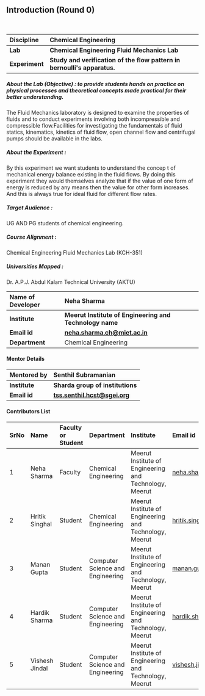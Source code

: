 ## Introduction (Round 0)

<br>

<b>Discipline | <b>Chemical Engineering
:--|:--|
<b> Lab | <b> Chemical Engineering Fluid Mechanics Lab
<b> Experiment|     <b>  Study and verification of the flow pattern in bernoulli's apparatus.

<h5> About the Lab (Objective) : to provide students hands on practice on physical processes and theoretical concepts made practical for their better understanding. </h5>

The Fluid Mechanics laboratory is designed to examine the properties of fluids and to conduct experiments involving both incompressible and compressible flow.Facilities for investigating the fundamentals of fluid statics, kinematics, kinetics of fluid flow, open channel flow and  centrifugal pumps should be available in the labs.

<h5> About the Experiment : </h5>

By this experiment we want students to understand the concep t of mechanical energy balance existing in the fluid flows. By doing this experiment they would themselves analyze that if the value of one form of energy is reduced by any means then the value for other form increases. And this is always true for ideal fluid for different flow rates.

<h5> Target Audience : </h5>

UG AND PG students of chemical engineering.

<h5> Course Alignment : </h5>

Chemical Engineering Fluid Mechanics Lab (KCH-351)   

<h5> Universities Mapped : </h5>
 Dr. A.P.J. Abdul Kalam Technical University (AKTU) <br>


<b>Name of Developer | <b> Neha Sharma
:--|:--|
<b> Institute | <b> Meerut Institute of Engineering and Technology name
<b> Email id|     <b> neha.sharma.ch@miet.ac.in
<b> Department | Chemical Engineering

#### Mentor Details

<b>Mentored by | <b> Senthil Subramanian
:--|:--|
<b> Institute | <b> Sharda group of institutions
<b> Email id|     <b> tss.senthil.hcst@sgei.org

#### Contributors List

SrNo | Name | Faculty or Student | Department| Institute | Email id
:--|:--|:--|:--|:--|:--|
1 | Neha Sharma | Faculty | Chemical Engineering | Meerut Institute of Engineering and Technology, Meerut | neha.sharma.ch@miet.ac.in
2 | Hritik Singhal | Student | Chemical Engineering | Meerut Institute of Engineering and Technology, Meerut |hritik.singhal.ch.2017@miet.ac.in
3 | Manan Gupta| Student | Computer Science and Engineering | Meerut Institute of Engineering and Technology, Meerut|manan.gupta.cs.2018@miet.ac.in
4 | Hardik Sharma| Student | Computer Science and Engineering  | Meerut Institute of Engineering and Technology, Meerut |hardik.sharma.cs.2018@miet.ac.in
5 | Vishesh Jindal | Student | Computer Science and Engineering  | Meerut Institute of Engineering and Technology, Meerut |vishesh.jindal.cs.2018@miet.ac.in


<br>
